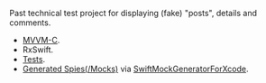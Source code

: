 Past technical test project for displaying (fake) "posts", details and comments.
- [MVVM-C](Posts/Modules/Posts/).
- RxSwift.
- [Tests](PostsTests/Tests).
- [Generated Spies(/Mocks)](PostsTests/Common/Mocks) via [SwiftMockGeneratorForXcode](https://github.com/seanhenry/SwiftMockGeneratorForXcode).

